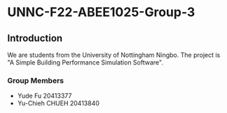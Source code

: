 # UNNC-F22-ABEE1025-Group-3
## Introduction
We are students from the University of Nottingham Ningbo. The project is "A Simple Building Performance Simulation Software".

### Group Members

* Yude Fu 20413377
* Yu-Chieh CHUEH 20413840
